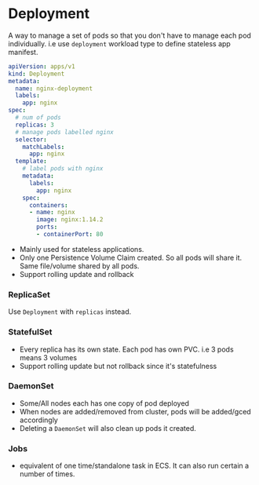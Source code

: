 # Deployment

A way to manage a set of pods so that you don't have to manage each pod individually. i.e use `deployment` workload type to define stateless app manifest.

```yaml
apiVersion: apps/v1
kind: Deployment
metadata:
  name: nginx-deployment
  labels:
    app: nginx
spec:
  # num of pods
  replicas: 3
  # manage pods labelled nginx
  selector:
    matchLabels:
      app: nginx
  template:
    # label pods with nginx
    metadata:
      labels:
        app: nginx
    spec:
      containers:
      - name: nginx
        image: nginx:1.14.2
        ports:
        - containerPort: 80
```

- Mainly used for stateless applications.
- Only one Persistence Volume Claim created. So all pods will share it. Same file/volume shared by all pods.
- Support rolling update and rollback

### ReplicaSet

Use `Deployment` with `replicas` instead.

### StatefulSet

- Every replica has its own state. Each pod has own PVC. i.e 3 pods means 3 volumes
- Support rolling update but not rollback since it's statefulness

### DaemonSet

- Some/All nodes each has one copy of pod deployed
- When nodes are added/removed from cluster, pods will be added/gced accordingly
- Deleting a `DaemonSet` will also clean up pods it created.

### Jobs

- equivalent of one time/standalone task in ECS. It can also run certain a number of times.
